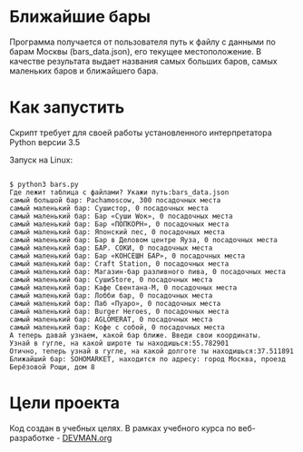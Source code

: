 # Ближайшие бары

Программа получается от пользователя путь к файлу с данными по барам Москвы (bars_data.json), его текущее местоположение.
В качестве результата выдает названия самых больших баров, самых маленьких баров и ближайшего бара.

# Как запустить

Скрипт требует для своей работы установленного интерпретатора Python версии 3.5

Запуск на Linux:

```#!bash

$ python3 bars.py
Где лежит таблица с файлами? Укажи путь:bars_data.json
самый большой бар: Pachamoscow, 300 посадочных места
самый маленький бар: Сушистор, 0 посадочных места
самый маленький бар: Бар «Суши Wок», 0 посадочных места
самый маленький бар: Бар «ПОПКОРН», 0 посадочных места
самый маленький бар: Японский пес, 0 посадочных места
самый маленький бар: Бар в Деловом центре Яуза, 0 посадочных места
самый маленький бар: БАР. СОКИ, 0 посадочных места
самый маленький бар: Бар «КОНСЕШН БАР», 0 посадочных места
самый маленький бар: Craft Station, 0 посадочных места
самый маленький бар: Магазин-бар разливного пива, 0 посадочных места
самый маленький бар: СушиStore, 0 посадочных места
самый маленький бар: Кафе Свентана-М, 0 посадочных места
самый маленький бар: Лобби бар, 0 посадочных места
самый маленький бар: Паб «Пуаро», 0 посадочных места
самый маленький бар: Burger Heroes, 0 посадочных места
самый маленький бар: AGLOMERAT, 0 посадочных места
самый маленький бар: Кофе с собой, 0 посадочных места
А теперь давай узнаем, какой бар ближе. Введи свои координаты.
Узнай в гугле, на какой широте ты находишься:55.782901           
Отично, теперь узнай в гугле, на какой долготе ты находишься:37.511891
Ближайший бар: SOHOMARKET, находится по адресу: город Москва, проезд Берёзовой Рощи, дом 8

```


# Цели проекта

Код создан в учебных целях. В рамках учебного курса по веб-разработке - [DEVMAN.org](https://devman.org)

